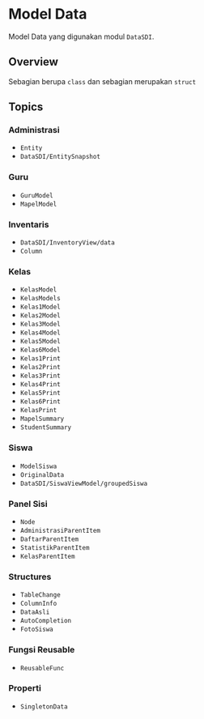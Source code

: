 # Model Data

Model Data yang digunakan modul ``DataSDI``.

## Overview

Sebagian berupa `class` dan sebagian merupakan `struct`

## Topics

### Administrasi
- ``Entity``
- ``DataSDI/EntitySnapshot``

### Guru
- ``GuruModel``
- ``MapelModel``

### Inventaris
- ``DataSDI/InventoryView/data``
- ``Column``

### Kelas
- ``KelasModel``
- ``KelasModels``
- ``Kelas1Model``
- ``Kelas2Model``
- ``Kelas3Model``
- ``Kelas4Model``
- ``Kelas5Model``
- ``Kelas6Model``
- ``Kelas1Print``
- ``Kelas2Print``
- ``Kelas3Print``
- ``Kelas4Print``
- ``Kelas5Print``
- ``Kelas6Print``
- ``KelasPrint``
- ``MapelSummary``
- ``StudentSummary``

### Siswa
- ``ModelSiswa``
- ``OriginalData``
- ``DataSDI/SiswaViewModel/groupedSiswa``

### Panel Sisi
- ``Node``
- ``AdministrasiParentItem``
- ``DaftarParentItem``
- ``StatistikParentItem``
- ``KelasParentItem``

### Structures
- ``TableChange``
- ``ColumnInfo``
- ``DataAsli``
- ``AutoCompletion``
- ``FotoSiswa``

### Fungsi Reusable
- ``ReusableFunc``

### Properti
- ``SingletonData``

